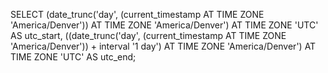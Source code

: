 SELECT
  (date_trunc('day', (current_timestamp AT TIME ZONE 'America/Denver')) AT TIME ZONE 'America/Denver') AT TIME ZONE 'UTC' AS utc_start,
  ((date_trunc('day', (current_timestamp AT TIME ZONE 'America/Denver')) + interval '1 day') AT TIME ZONE 'America/Denver') AT TIME ZONE 'UTC' AS utc_end;
